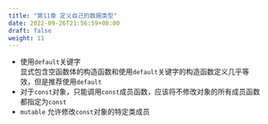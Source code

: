 ```yaml
---
title: "第11章 定义自己的数据类型"
date: 2022-09-26T21:56:59+08:00
draft: false
weight: 11
---
```


- 使用`default`关键字  
显式包含空函数体的构造函数和使用`default`关键字的构造函数定义几乎等效，但是推荐使用`default`
- 对于`const`对象，只能调用`const`成员函数，应该将不修改对象的所有成员函数都指定为`const`
- `mutable`
允许修改`const`对象的特定类成员